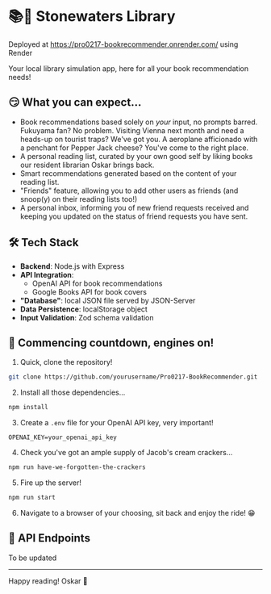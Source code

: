 # 📚🐶 Stonewaters Library

Deployed at https://pro0217-bookrecommender.onrender.com/ using Render

Your local library simulation app, here for all your book recommendation needs!

## 😏 What you can expect...

- Book recommendations based solely on *your* input, no prompts barred. Fukuyama fan? No problem. Visiting Vienna next month and need a heads-up on tourist traps? We've got you. A aeroplane afficionado with a penchant for Pepper Jack cheese? You've come to the right place.
- A personal reading list, curated by your own good self by liking books our resident librarian Oskar brings back.
- Smart recommendations generated based on the content of your reading list.
- "Friends" feature, allowing you to add other users as friends (and snoop(y) on their reading lists too!)
- A personal inbox, informing you of new friend requests received and keeping you updated on the status of friend requests you have sent.

## 🛠️ Tech Stack

- **Backend**: Node.js with Express
- **API Integration**:
  - OpenAI API for book recommendations
  - Google Books API for book covers
- **"Database"**: local JSON file served by JSON-Server
- **Data Persistence**: localStorage object
- **Input Validation**: Zod schema validation

## 🚀 Commencing countdown, engines on!

1. Quick, clone the repository!
```bash
git clone https://github.com/yourusername/Pro0217-BookRecommender.git
```

2. Install all those dependencies...
```bash
npm install
```

3. Create a `.env` file for your OpenAI API key, very important!
```env
OPENAI_KEY=your_openai_api_key
```

4. Check you've got an ample supply of Jacob's cream crackers...
```bash
npm run have-we-forgotten-the-crackers
```

5. Fire up the server!
```bash
npm run start
```

6. Navigate to a browser of your choosing, sit back and enjoy the ride! 😁

## 🎯 API Endpoints

To be updated

---
Happy reading! Oskar 🐾
